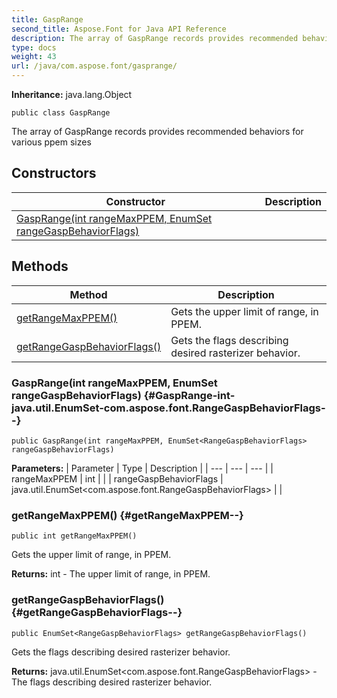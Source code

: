 ```yaml
---
title: GaspRange
second_title: Aspose.Font for Java API Reference
description: The array of GaspRange records provides recommended behaviors for various ppem sizes
type: docs
weight: 43
url: /java/com.aspose.font/gasprange/
---
```

**Inheritance:**
java.lang.Object
```
public class GaspRange
```

The array of GaspRange records provides recommended behaviors for various ppem sizes
## Constructors

| Constructor | Description |
| --- | --- |
| [GaspRange(int rangeMaxPPEM, EnumSet<RangeGaspBehaviorFlags> rangeGaspBehaviorFlags)](#GaspRange-int-java.util.EnumSet-com.aspose.font.RangeGaspBehaviorFlags--) |  |
## Methods

| Method | Description |
| --- | --- |
| [getRangeMaxPPEM()](#getRangeMaxPPEM--) | Gets the upper limit of range, in PPEM. |
| [getRangeGaspBehaviorFlags()](#getRangeGaspBehaviorFlags--) | Gets the flags describing desired rasterizer behavior. |
### GaspRange(int rangeMaxPPEM, EnumSet<RangeGaspBehaviorFlags> rangeGaspBehaviorFlags) {#GaspRange-int-java.util.EnumSet-com.aspose.font.RangeGaspBehaviorFlags--}
```
public GaspRange(int rangeMaxPPEM, EnumSet<RangeGaspBehaviorFlags> rangeGaspBehaviorFlags)
```


**Parameters:**
| Parameter | Type | Description |
| --- | --- | --- |
| rangeMaxPPEM | int |  |
| rangeGaspBehaviorFlags | java.util.EnumSet<com.aspose.font.RangeGaspBehaviorFlags> |  |

### getRangeMaxPPEM() {#getRangeMaxPPEM--}
```
public int getRangeMaxPPEM()
```


Gets the upper limit of range, in PPEM.

**Returns:**
int - The upper limit of range, in PPEM.
### getRangeGaspBehaviorFlags() {#getRangeGaspBehaviorFlags--}
```
public EnumSet<RangeGaspBehaviorFlags> getRangeGaspBehaviorFlags()
```


Gets the flags describing desired rasterizer behavior.

**Returns:**
java.util.EnumSet<com.aspose.font.RangeGaspBehaviorFlags> - The flags describing desired rasterizer behavior.
